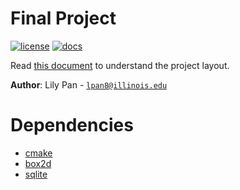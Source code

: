 # Final Project

[![license](https://img.shields.io/badge/license-MIT-green)](LICENSE)
[![docs](https://img.shields.io/badge/docs-yes-brightgreen)](docs/README.md)

Read [this document](https://cliutils.gitlab.io/modern-cmake/chapters/basics/structure.html) to understand the project
layout.

**Author**: Lily Pan - [`lpan8@illinois.edu`](mailto:lpan8@illinois.edu)

# Dependencies
  - [cmake](https://cmake.org/)
  - [box2d](https://box2d.org/)
  - [sqlite](https://www.sqlite.org/index.html)
  
  

  
